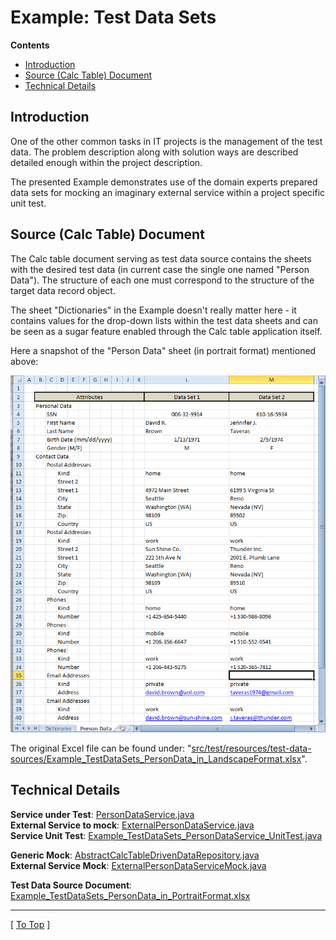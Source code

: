 
# Example: Test Data Sets

**Contents**

* [Introduction](#introduction)
* [Source (Calc Table) Document](#source-calc-table-document)
* [Technical Details](#technical-details)

## Introduction

One of the other common tasks in IT projects is the management of the test data. The problem description along with solution ways are described detailed enough within the project description.

The presented Example demonstrates use of the domain experts prepared data sets for mocking an imaginary external service within a project specific unit test.

## Source (Calc Table) Document

The Calc table document serving as test data source contains the sheets with the desired test data (in current case the single one named "Person Data"). The structure of each one must correspond to the structure of the target data record object.

The sheet "Dictionaries" in the Example doesn't really matter here - it contains values for the drop-down lists within the test data sheets and can be seen as a sugar feature enabled through the Calc table application itself.

Here a snapshot of the "Person Data" sheet (in portrait format) mentioned above:

![Example: Test Data Sets in Portrait Format](./doc/assets/images/example__test-data-sets_in_portrait-format.png)

The original Excel file can be found under: "[src/test/resources/test-data-sources/Example_TestDataSets_PersonData_in_LandscapeFormat.xlsx](./src/test/resources/test-data-sources/)".

## Technical Details

**Service under Test**: [PersonDataService.java](./src/main/java/org/business/tools/calctable/dataprovider/examples/testdatasets/PersonDataService.java)
<br />
**External Service to mock**: [ExternalPersonDataService.java](./src/main/java/org/business/tools/calctable/dataprovider/examples/testdatasets/external/service/ExternalPersonDataService.java)
<br />
**Service Unit Test**: [Example_TestDataSets_PersonDataService_UnitTest.java](./src/test/java/org/business/tools/calctable/dataprovider/examples/testdatasets/Example_TestDataSets_PersonDataService_UnitTest.java)

**Generic Mock**: [AbstractCalcTableDrivenDataRepository.java](./src/test/java/org/business/tools/calctable/dataprovider/examples/testdatasets/repository/AbstractCalcTableDrivenDataRepository.java)
<br />
**External Service Mock**: [ExternalPersonDataServiceMock.java](./src/test/java/org/business/tools/calctable/dataprovider/examples/testdatasets/repository/ExternalPersonDataServiceMock.java)

**Test Data Source Document**: [Example_TestDataSets_PersonData_in_PortraitFormat.xlsx](./src/test/resources/test-data-sources/)

---
\[ [To Top](#example-test-data-sets) \]
